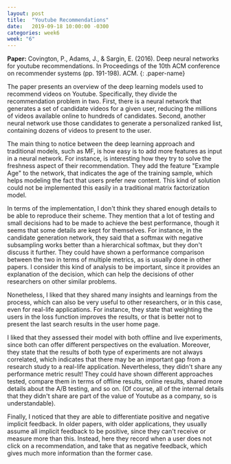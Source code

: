 ```yaml
---
layout: post
title:  "Youtube Recommendations"
date:   2019-09-18 10:00:00 -0300
categories: week6
week: "6"
---
```


**Paper:** Covington, P., Adams, J., & Sargin, E. (2016). Deep neural networks for youtube recommendations. In Proceedings of the 10th ACM conference on recommender systems (pp. 191-198). ACM.
{: .paper-name}

The paper presents an overview of the deep learning models used to recommend videos on Youtube.
Specifically, they divide the recommendation problem in two.
First, there is a neural network that generates a set of candidate videos for a given user, reducing the millions of videos available online to hundreds of candidates.
Second, another neural network use those candidates to generate a personalized ranked list, containing dozens of videos to present to the user.


The main thing to notice between the deep learning approach and traditional models, such as MF, is how easy is to add more features as input in a neural network.
For instance, is interesting how they try to solve the freshness aspect of their recommendation.
They add the feature "Example Age" to the network, that indicates the age of the training sample, which helps modeling the fact that users prefer new content.
This kind of solution could not be implemented this easily in a traditional matrix factorization model.


In terms of the implementation, I don't think they shared enough details to be able to reproduce their scheme.
They mention that a lot of testing and small decisions had to be made to achieve the best performance, though it seems that some details are kept for themselves.
For instance, in the candidate generation network, they said that a softmax with negative subsampling works better than a hierarchical softmax, but they don't discuss it further.
They could have shown a performance comparison between the two in terms of multiple metrics, as is usually done in other papers.
I consider this kind of analysis to be important, since it provides an explanation of the decision, which can help the decisions of other researchers on other similar problems.



Nonetheless, I liked that they shared many insights and learnings from the process, which can also be very useful to other researchers, or in this case, even for real-life applications.
For instance, they state that weighting the users in the loss function improves the results, or that is better not to present the last search results in the user home page.


I liked that they assessed their model with both offline and live experiments, since both can offer different perspectives on the evaluation.
Moreover, they state that the results of both type of experiments are not always correlated, which indicates that there may be an important gap from a research study to a real-life application.
Nevertheless, they didn't share any performance metric result!
They could have shown different approaches tested, compare them in terms of offline results, online results, shared more details about the A/B testing, and so on.
(Of course, all of the internal details that they didn't share are part of the value of Youtube as a company, so is understandable).


Finally, I noticed that they are able to differentiate positive and negative implicit feedback.
In older papers, with older applications, they usually assume all implicit feedback to be positive, since they can't receive or measure more than this.
Instead, here they record when a user does not click on a recommendation, and take that as negative feedback, which gives much more information than the former case.
